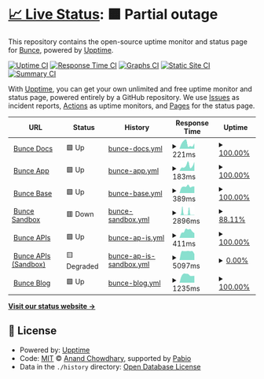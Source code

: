 # [📈 Live Status](https://trybunce.github.io/bunce-uptime): <!--live status--> **🟧 Partial outage**

This repository contains the open-source uptime monitor and status page for [Bunce](https://bunce.so), powered by [Upptime](https://github.com/upptime/upptime).

[![Uptime CI](https://github.com/trybunce/bunce-uptime/workflows/Uptime%20CI/badge.svg)](https://github.com/trybunce/bunce-uptime/actions?query=workflow%3A%22Uptime+CI%22)
[![Response Time CI](https://github.com/trybunce/bunce-uptime/workflows/Response%20Time%20CI/badge.svg)](https://github.com/trybunce/bunce-uptime/actions?query=workflow%3A%22Response+Time+CI%22)
[![Graphs CI](https://github.com/trybunce/bunce-uptime/workflows/Graphs%20CI/badge.svg)](https://github.com/trybunce/bunce-uptime/actions?query=workflow%3A%22Graphs+CI%22)
[![Static Site CI](https://github.com/trybunce/bunce-uptime/workflows/Static%20Site%20CI/badge.svg)](https://github.com/trybunce/bunce-uptime/actions?query=workflow%3A%22Static+Site+CI%22)
[![Summary CI](https://github.com/trybunce/bunce-uptime/workflows/Summary%20CI/badge.svg)](https://github.com/trybunce/bunce-uptime/actions?query=workflow%3A%22Summary+CI%22)

With [Upptime](https://upptime.js.org), you can get your own unlimited and free uptime monitor and status page, powered entirely by a GitHub repository. We use [Issues](https://github.com/trybunce/bunce-uptime/issues) as incident reports, [Actions](https://github.com/trybunce/bunce-uptime/actions) as uptime monitors, and [Pages](https://trybunce.github.io/bunce-uptime) for the status page.

<!--start: status pages-->
<!-- This summary is generated by Upptime (https://github.com/upptime/upptime) -->
<!-- Do not edit this manually, your changes will be overwritten -->
<!-- prettier-ignore -->
| URL | Status | History | Response Time | Uptime |
| --- | ------ | ------- | ------------- | ------ |
| <img alt="" src="https://icons.duckduckgo.com/ip3/developers.bunce.so.ico" height="13"> [Bunce Docs](https://developers.bunce.so) | 🟩 Up | [bunce-docs.yml](https://github.com/trybunce/bunce-uptime/commits/HEAD/history/bunce-docs.yml) | <details><summary><img alt="Response time graph" src="./graphs/bunce-docs/response-time-week.png" height="20"> 221ms</summary><br><a href="https://trybunce.github.io/bunce-uptime/history/bunce-docs"><img alt="Response time 504" src="https://img.shields.io/endpoint?url=https%3A%2F%2Fraw.githubusercontent.com%2Ftrybunce%2Fbunce-uptime%2FHEAD%2Fapi%2Fbunce-docs%2Fresponse-time.json"></a><br><a href="https://trybunce.github.io/bunce-uptime/history/bunce-docs"><img alt="24-hour response time 235" src="https://img.shields.io/endpoint?url=https%3A%2F%2Fraw.githubusercontent.com%2Ftrybunce%2Fbunce-uptime%2FHEAD%2Fapi%2Fbunce-docs%2Fresponse-time-day.json"></a><br><a href="https://trybunce.github.io/bunce-uptime/history/bunce-docs"><img alt="7-day response time 221" src="https://img.shields.io/endpoint?url=https%3A%2F%2Fraw.githubusercontent.com%2Ftrybunce%2Fbunce-uptime%2FHEAD%2Fapi%2Fbunce-docs%2Fresponse-time-week.json"></a><br><a href="https://trybunce.github.io/bunce-uptime/history/bunce-docs"><img alt="30-day response time 255" src="https://img.shields.io/endpoint?url=https%3A%2F%2Fraw.githubusercontent.com%2Ftrybunce%2Fbunce-uptime%2FHEAD%2Fapi%2Fbunce-docs%2Fresponse-time-month.json"></a><br><a href="https://trybunce.github.io/bunce-uptime/history/bunce-docs"><img alt="1-year response time 504" src="https://img.shields.io/endpoint?url=https%3A%2F%2Fraw.githubusercontent.com%2Ftrybunce%2Fbunce-uptime%2FHEAD%2Fapi%2Fbunce-docs%2Fresponse-time-year.json"></a></details> | <details><summary><a href="https://trybunce.github.io/bunce-uptime/history/bunce-docs">100.00%</a></summary><a href="https://trybunce.github.io/bunce-uptime/history/bunce-docs"><img alt="All-time uptime 90.20%" src="https://img.shields.io/endpoint?url=https%3A%2F%2Fraw.githubusercontent.com%2Ftrybunce%2Fbunce-uptime%2FHEAD%2Fapi%2Fbunce-docs%2Fuptime.json"></a><br><a href="https://trybunce.github.io/bunce-uptime/history/bunce-docs"><img alt="24-hour uptime 100.00%" src="https://img.shields.io/endpoint?url=https%3A%2F%2Fraw.githubusercontent.com%2Ftrybunce%2Fbunce-uptime%2FHEAD%2Fapi%2Fbunce-docs%2Fuptime-day.json"></a><br><a href="https://trybunce.github.io/bunce-uptime/history/bunce-docs"><img alt="7-day uptime 100.00%" src="https://img.shields.io/endpoint?url=https%3A%2F%2Fraw.githubusercontent.com%2Ftrybunce%2Fbunce-uptime%2FHEAD%2Fapi%2Fbunce-docs%2Fuptime-week.json"></a><br><a href="https://trybunce.github.io/bunce-uptime/history/bunce-docs"><img alt="30-day uptime 100.00%" src="https://img.shields.io/endpoint?url=https%3A%2F%2Fraw.githubusercontent.com%2Ftrybunce%2Fbunce-uptime%2FHEAD%2Fapi%2Fbunce-docs%2Fuptime-month.json"></a><br><a href="https://trybunce.github.io/bunce-uptime/history/bunce-docs"><img alt="1-year uptime 90.20%" src="https://img.shields.io/endpoint?url=https%3A%2F%2Fraw.githubusercontent.com%2Ftrybunce%2Fbunce-uptime%2FHEAD%2Fapi%2Fbunce-docs%2Fuptime-year.json"></a></details>
| <img alt="" src="https://icons.duckduckgo.com/ip3/app.bunce.so.ico" height="13"> [Bunce App](https://app.bunce.so) | 🟩 Up | [bunce-app.yml](https://github.com/trybunce/bunce-uptime/commits/HEAD/history/bunce-app.yml) | <details><summary><img alt="Response time graph" src="./graphs/bunce-app/response-time-week.png" height="20"> 183ms</summary><br><a href="https://trybunce.github.io/bunce-uptime/history/bunce-app"><img alt="Response time 693" src="https://img.shields.io/endpoint?url=https%3A%2F%2Fraw.githubusercontent.com%2Ftrybunce%2Fbunce-uptime%2FHEAD%2Fapi%2Fbunce-app%2Fresponse-time.json"></a><br><a href="https://trybunce.github.io/bunce-uptime/history/bunce-app"><img alt="24-hour response time 310" src="https://img.shields.io/endpoint?url=https%3A%2F%2Fraw.githubusercontent.com%2Ftrybunce%2Fbunce-uptime%2FHEAD%2Fapi%2Fbunce-app%2Fresponse-time-day.json"></a><br><a href="https://trybunce.github.io/bunce-uptime/history/bunce-app"><img alt="7-day response time 183" src="https://img.shields.io/endpoint?url=https%3A%2F%2Fraw.githubusercontent.com%2Ftrybunce%2Fbunce-uptime%2FHEAD%2Fapi%2Fbunce-app%2Fresponse-time-week.json"></a><br><a href="https://trybunce.github.io/bunce-uptime/history/bunce-app"><img alt="30-day response time 231" src="https://img.shields.io/endpoint?url=https%3A%2F%2Fraw.githubusercontent.com%2Ftrybunce%2Fbunce-uptime%2FHEAD%2Fapi%2Fbunce-app%2Fresponse-time-month.json"></a><br><a href="https://trybunce.github.io/bunce-uptime/history/bunce-app"><img alt="1-year response time 693" src="https://img.shields.io/endpoint?url=https%3A%2F%2Fraw.githubusercontent.com%2Ftrybunce%2Fbunce-uptime%2FHEAD%2Fapi%2Fbunce-app%2Fresponse-time-year.json"></a></details> | <details><summary><a href="https://trybunce.github.io/bunce-uptime/history/bunce-app">100.00%</a></summary><a href="https://trybunce.github.io/bunce-uptime/history/bunce-app"><img alt="All-time uptime 99.94%" src="https://img.shields.io/endpoint?url=https%3A%2F%2Fraw.githubusercontent.com%2Ftrybunce%2Fbunce-uptime%2FHEAD%2Fapi%2Fbunce-app%2Fuptime.json"></a><br><a href="https://trybunce.github.io/bunce-uptime/history/bunce-app"><img alt="24-hour uptime 100.00%" src="https://img.shields.io/endpoint?url=https%3A%2F%2Fraw.githubusercontent.com%2Ftrybunce%2Fbunce-uptime%2FHEAD%2Fapi%2Fbunce-app%2Fuptime-day.json"></a><br><a href="https://trybunce.github.io/bunce-uptime/history/bunce-app"><img alt="7-day uptime 100.00%" src="https://img.shields.io/endpoint?url=https%3A%2F%2Fraw.githubusercontent.com%2Ftrybunce%2Fbunce-uptime%2FHEAD%2Fapi%2Fbunce-app%2Fuptime-week.json"></a><br><a href="https://trybunce.github.io/bunce-uptime/history/bunce-app"><img alt="30-day uptime 100.00%" src="https://img.shields.io/endpoint?url=https%3A%2F%2Fraw.githubusercontent.com%2Ftrybunce%2Fbunce-uptime%2FHEAD%2Fapi%2Fbunce-app%2Fuptime-month.json"></a><br><a href="https://trybunce.github.io/bunce-uptime/history/bunce-app"><img alt="1-year uptime 99.94%" src="https://img.shields.io/endpoint?url=https%3A%2F%2Fraw.githubusercontent.com%2Ftrybunce%2Fbunce-uptime%2FHEAD%2Fapi%2Fbunce-app%2Fuptime-year.json"></a></details>
| <img alt="" src="https://icons.duckduckgo.com/ip3/base.bunce.so.ico" height="13"> [Bunce Base](https://base.bunce.so) | 🟩 Up | [bunce-base.yml](https://github.com/trybunce/bunce-uptime/commits/HEAD/history/bunce-base.yml) | <details><summary><img alt="Response time graph" src="./graphs/bunce-base/response-time-week.png" height="20"> 389ms</summary><br><a href="https://trybunce.github.io/bunce-uptime/history/bunce-base"><img alt="Response time 644" src="https://img.shields.io/endpoint?url=https%3A%2F%2Fraw.githubusercontent.com%2Ftrybunce%2Fbunce-uptime%2FHEAD%2Fapi%2Fbunce-base%2Fresponse-time.json"></a><br><a href="https://trybunce.github.io/bunce-uptime/history/bunce-base"><img alt="24-hour response time 394" src="https://img.shields.io/endpoint?url=https%3A%2F%2Fraw.githubusercontent.com%2Ftrybunce%2Fbunce-uptime%2FHEAD%2Fapi%2Fbunce-base%2Fresponse-time-day.json"></a><br><a href="https://trybunce.github.io/bunce-uptime/history/bunce-base"><img alt="7-day response time 389" src="https://img.shields.io/endpoint?url=https%3A%2F%2Fraw.githubusercontent.com%2Ftrybunce%2Fbunce-uptime%2FHEAD%2Fapi%2Fbunce-base%2Fresponse-time-week.json"></a><br><a href="https://trybunce.github.io/bunce-uptime/history/bunce-base"><img alt="30-day response time 451" src="https://img.shields.io/endpoint?url=https%3A%2F%2Fraw.githubusercontent.com%2Ftrybunce%2Fbunce-uptime%2FHEAD%2Fapi%2Fbunce-base%2Fresponse-time-month.json"></a><br><a href="https://trybunce.github.io/bunce-uptime/history/bunce-base"><img alt="1-year response time 644" src="https://img.shields.io/endpoint?url=https%3A%2F%2Fraw.githubusercontent.com%2Ftrybunce%2Fbunce-uptime%2FHEAD%2Fapi%2Fbunce-base%2Fresponse-time-year.json"></a></details> | <details><summary><a href="https://trybunce.github.io/bunce-uptime/history/bunce-base">100.00%</a></summary><a href="https://trybunce.github.io/bunce-uptime/history/bunce-base"><img alt="All-time uptime 99.97%" src="https://img.shields.io/endpoint?url=https%3A%2F%2Fraw.githubusercontent.com%2Ftrybunce%2Fbunce-uptime%2FHEAD%2Fapi%2Fbunce-base%2Fuptime.json"></a><br><a href="https://trybunce.github.io/bunce-uptime/history/bunce-base"><img alt="24-hour uptime 100.00%" src="https://img.shields.io/endpoint?url=https%3A%2F%2Fraw.githubusercontent.com%2Ftrybunce%2Fbunce-uptime%2FHEAD%2Fapi%2Fbunce-base%2Fuptime-day.json"></a><br><a href="https://trybunce.github.io/bunce-uptime/history/bunce-base"><img alt="7-day uptime 100.00%" src="https://img.shields.io/endpoint?url=https%3A%2F%2Fraw.githubusercontent.com%2Ftrybunce%2Fbunce-uptime%2FHEAD%2Fapi%2Fbunce-base%2Fuptime-week.json"></a><br><a href="https://trybunce.github.io/bunce-uptime/history/bunce-base"><img alt="30-day uptime 100.00%" src="https://img.shields.io/endpoint?url=https%3A%2F%2Fraw.githubusercontent.com%2Ftrybunce%2Fbunce-uptime%2FHEAD%2Fapi%2Fbunce-base%2Fuptime-month.json"></a><br><a href="https://trybunce.github.io/bunce-uptime/history/bunce-base"><img alt="1-year uptime 99.97%" src="https://img.shields.io/endpoint?url=https%3A%2F%2Fraw.githubusercontent.com%2Ftrybunce%2Fbunce-uptime%2FHEAD%2Fapi%2Fbunce-base%2Fuptime-year.json"></a></details>
| <img alt="" src="https://icons.duckduckgo.com/ip3/sandbox.bunce.so.ico" height="13"> [Bunce Sandbox](https://sandbox.bunce.so) | 🟥 Down | [bunce-sandbox.yml](https://github.com/trybunce/bunce-uptime/commits/HEAD/history/bunce-sandbox.yml) | <details><summary><img alt="Response time graph" src="./graphs/bunce-sandbox/response-time-week.png" height="20"> 2896ms</summary><br><a href="https://trybunce.github.io/bunce-uptime/history/bunce-sandbox"><img alt="Response time 2486" src="https://img.shields.io/endpoint?url=https%3A%2F%2Fraw.githubusercontent.com%2Ftrybunce%2Fbunce-uptime%2FHEAD%2Fapi%2Fbunce-sandbox%2Fresponse-time.json"></a><br><a href="https://trybunce.github.io/bunce-uptime/history/bunce-sandbox"><img alt="24-hour response time 586" src="https://img.shields.io/endpoint?url=https%3A%2F%2Fraw.githubusercontent.com%2Ftrybunce%2Fbunce-uptime%2FHEAD%2Fapi%2Fbunce-sandbox%2Fresponse-time-day.json"></a><br><a href="https://trybunce.github.io/bunce-uptime/history/bunce-sandbox"><img alt="7-day response time 2896" src="https://img.shields.io/endpoint?url=https%3A%2F%2Fraw.githubusercontent.com%2Ftrybunce%2Fbunce-uptime%2FHEAD%2Fapi%2Fbunce-sandbox%2Fresponse-time-week.json"></a><br><a href="https://trybunce.github.io/bunce-uptime/history/bunce-sandbox"><img alt="30-day response time 1950" src="https://img.shields.io/endpoint?url=https%3A%2F%2Fraw.githubusercontent.com%2Ftrybunce%2Fbunce-uptime%2FHEAD%2Fapi%2Fbunce-sandbox%2Fresponse-time-month.json"></a><br><a href="https://trybunce.github.io/bunce-uptime/history/bunce-sandbox"><img alt="1-year response time 2486" src="https://img.shields.io/endpoint?url=https%3A%2F%2Fraw.githubusercontent.com%2Ftrybunce%2Fbunce-uptime%2FHEAD%2Fapi%2Fbunce-sandbox%2Fresponse-time-year.json"></a></details> | <details><summary><a href="https://trybunce.github.io/bunce-uptime/history/bunce-sandbox">88.11%</a></summary><a href="https://trybunce.github.io/bunce-uptime/history/bunce-sandbox"><img alt="All-time uptime 79.33%" src="https://img.shields.io/endpoint?url=https%3A%2F%2Fraw.githubusercontent.com%2Ftrybunce%2Fbunce-uptime%2FHEAD%2Fapi%2Fbunce-sandbox%2Fuptime.json"></a><br><a href="https://trybunce.github.io/bunce-uptime/history/bunce-sandbox"><img alt="24-hour uptime 94.82%" src="https://img.shields.io/endpoint?url=https%3A%2F%2Fraw.githubusercontent.com%2Ftrybunce%2Fbunce-uptime%2FHEAD%2Fapi%2Fbunce-sandbox%2Fuptime-day.json"></a><br><a href="https://trybunce.github.io/bunce-uptime/history/bunce-sandbox"><img alt="7-day uptime 88.11%" src="https://img.shields.io/endpoint?url=https%3A%2F%2Fraw.githubusercontent.com%2Ftrybunce%2Fbunce-uptime%2FHEAD%2Fapi%2Fbunce-sandbox%2Fuptime-week.json"></a><br><a href="https://trybunce.github.io/bunce-uptime/history/bunce-sandbox"><img alt="30-day uptime 65.86%" src="https://img.shields.io/endpoint?url=https%3A%2F%2Fraw.githubusercontent.com%2Ftrybunce%2Fbunce-uptime%2FHEAD%2Fapi%2Fbunce-sandbox%2Fuptime-month.json"></a><br><a href="https://trybunce.github.io/bunce-uptime/history/bunce-sandbox"><img alt="1-year uptime 79.33%" src="https://img.shields.io/endpoint?url=https%3A%2F%2Fraw.githubusercontent.com%2Ftrybunce%2Fbunce-uptime%2FHEAD%2Fapi%2Fbunce-sandbox%2Fuptime-year.json"></a></details>
| <img alt="" src="https://icons.duckduckgo.com/ip3/api.bunce.so.ico" height="13"> [Bunce APIs](https://api.bunce.so) | 🟩 Up | [bunce-ap-is.yml](https://github.com/trybunce/bunce-uptime/commits/HEAD/history/bunce-ap-is.yml) | <details><summary><img alt="Response time graph" src="./graphs/bunce-ap-is/response-time-week.png" height="20"> 411ms</summary><br><a href="https://trybunce.github.io/bunce-uptime/history/bunce-ap-is"><img alt="Response time 469" src="https://img.shields.io/endpoint?url=https%3A%2F%2Fraw.githubusercontent.com%2Ftrybunce%2Fbunce-uptime%2FHEAD%2Fapi%2Fbunce-ap-is%2Fresponse-time.json"></a><br><a href="https://trybunce.github.io/bunce-uptime/history/bunce-ap-is"><img alt="24-hour response time 279" src="https://img.shields.io/endpoint?url=https%3A%2F%2Fraw.githubusercontent.com%2Ftrybunce%2Fbunce-uptime%2FHEAD%2Fapi%2Fbunce-ap-is%2Fresponse-time-day.json"></a><br><a href="https://trybunce.github.io/bunce-uptime/history/bunce-ap-is"><img alt="7-day response time 411" src="https://img.shields.io/endpoint?url=https%3A%2F%2Fraw.githubusercontent.com%2Ftrybunce%2Fbunce-uptime%2FHEAD%2Fapi%2Fbunce-ap-is%2Fresponse-time-week.json"></a><br><a href="https://trybunce.github.io/bunce-uptime/history/bunce-ap-is"><img alt="30-day response time 445" src="https://img.shields.io/endpoint?url=https%3A%2F%2Fraw.githubusercontent.com%2Ftrybunce%2Fbunce-uptime%2FHEAD%2Fapi%2Fbunce-ap-is%2Fresponse-time-month.json"></a><br><a href="https://trybunce.github.io/bunce-uptime/history/bunce-ap-is"><img alt="1-year response time 469" src="https://img.shields.io/endpoint?url=https%3A%2F%2Fraw.githubusercontent.com%2Ftrybunce%2Fbunce-uptime%2FHEAD%2Fapi%2Fbunce-ap-is%2Fresponse-time-year.json"></a></details> | <details><summary><a href="https://trybunce.github.io/bunce-uptime/history/bunce-ap-is">100.00%</a></summary><a href="https://trybunce.github.io/bunce-uptime/history/bunce-ap-is"><img alt="All-time uptime 56.85%" src="https://img.shields.io/endpoint?url=https%3A%2F%2Fraw.githubusercontent.com%2Ftrybunce%2Fbunce-uptime%2FHEAD%2Fapi%2Fbunce-ap-is%2Fuptime.json"></a><br><a href="https://trybunce.github.io/bunce-uptime/history/bunce-ap-is"><img alt="24-hour uptime 100.00%" src="https://img.shields.io/endpoint?url=https%3A%2F%2Fraw.githubusercontent.com%2Ftrybunce%2Fbunce-uptime%2FHEAD%2Fapi%2Fbunce-ap-is%2Fuptime-day.json"></a><br><a href="https://trybunce.github.io/bunce-uptime/history/bunce-ap-is"><img alt="7-day uptime 100.00%" src="https://img.shields.io/endpoint?url=https%3A%2F%2Fraw.githubusercontent.com%2Ftrybunce%2Fbunce-uptime%2FHEAD%2Fapi%2Fbunce-ap-is%2Fuptime-week.json"></a><br><a href="https://trybunce.github.io/bunce-uptime/history/bunce-ap-is"><img alt="30-day uptime 100.00%" src="https://img.shields.io/endpoint?url=https%3A%2F%2Fraw.githubusercontent.com%2Ftrybunce%2Fbunce-uptime%2FHEAD%2Fapi%2Fbunce-ap-is%2Fuptime-month.json"></a><br><a href="https://trybunce.github.io/bunce-uptime/history/bunce-ap-is"><img alt="1-year uptime 56.85%" src="https://img.shields.io/endpoint?url=https%3A%2F%2Fraw.githubusercontent.com%2Ftrybunce%2Fbunce-uptime%2FHEAD%2Fapi%2Fbunce-ap-is%2Fuptime-year.json"></a></details>
| <img alt="" src="https://icons.duckduckgo.com/ip3/sandbox.api.bunce.so.ico" height="13"> [Bunce APIs (Sandbox)](https://sandbox.api.bunce.so) | 🟨 Degraded | [bunce-ap-is-sandbox.yml](https://github.com/trybunce/bunce-uptime/commits/HEAD/history/bunce-ap-is-sandbox.yml) | <details><summary><img alt="Response time graph" src="./graphs/bunce-ap-is-sandbox/response-time-week.png" height="20"> 5097ms</summary><br><a href="https://trybunce.github.io/bunce-uptime/history/bunce-ap-is-sandbox"><img alt="Response time 1377" src="https://img.shields.io/endpoint?url=https%3A%2F%2Fraw.githubusercontent.com%2Ftrybunce%2Fbunce-uptime%2FHEAD%2Fapi%2Fbunce-ap-is-sandbox%2Fresponse-time.json"></a><br><a href="https://trybunce.github.io/bunce-uptime/history/bunce-ap-is-sandbox"><img alt="24-hour response time 3575" src="https://img.shields.io/endpoint?url=https%3A%2F%2Fraw.githubusercontent.com%2Ftrybunce%2Fbunce-uptime%2FHEAD%2Fapi%2Fbunce-ap-is-sandbox%2Fresponse-time-day.json"></a><br><a href="https://trybunce.github.io/bunce-uptime/history/bunce-ap-is-sandbox"><img alt="7-day response time 5097" src="https://img.shields.io/endpoint?url=https%3A%2F%2Fraw.githubusercontent.com%2Ftrybunce%2Fbunce-uptime%2FHEAD%2Fapi%2Fbunce-ap-is-sandbox%2Fresponse-time-week.json"></a><br><a href="https://trybunce.github.io/bunce-uptime/history/bunce-ap-is-sandbox"><img alt="30-day response time 4591" src="https://img.shields.io/endpoint?url=https%3A%2F%2Fraw.githubusercontent.com%2Ftrybunce%2Fbunce-uptime%2FHEAD%2Fapi%2Fbunce-ap-is-sandbox%2Fresponse-time-month.json"></a><br><a href="https://trybunce.github.io/bunce-uptime/history/bunce-ap-is-sandbox"><img alt="1-year response time 1377" src="https://img.shields.io/endpoint?url=https%3A%2F%2Fraw.githubusercontent.com%2Ftrybunce%2Fbunce-uptime%2FHEAD%2Fapi%2Fbunce-ap-is-sandbox%2Fresponse-time-year.json"></a></details> | <details><summary><a href="https://trybunce.github.io/bunce-uptime/history/bunce-ap-is-sandbox">0.00%</a></summary><a href="https://trybunce.github.io/bunce-uptime/history/bunce-ap-is-sandbox"><img alt="All-time uptime 82.41%" src="https://img.shields.io/endpoint?url=https%3A%2F%2Fraw.githubusercontent.com%2Ftrybunce%2Fbunce-uptime%2FHEAD%2Fapi%2Fbunce-ap-is-sandbox%2Fuptime.json"></a><br><a href="https://trybunce.github.io/bunce-uptime/history/bunce-ap-is-sandbox"><img alt="24-hour uptime 0.00%" src="https://img.shields.io/endpoint?url=https%3A%2F%2Fraw.githubusercontent.com%2Ftrybunce%2Fbunce-uptime%2FHEAD%2Fapi%2Fbunce-ap-is-sandbox%2Fuptime-day.json"></a><br><a href="https://trybunce.github.io/bunce-uptime/history/bunce-ap-is-sandbox"><img alt="7-day uptime 0.00%" src="https://img.shields.io/endpoint?url=https%3A%2F%2Fraw.githubusercontent.com%2Ftrybunce%2Fbunce-uptime%2FHEAD%2Fapi%2Fbunce-ap-is-sandbox%2Fuptime-week.json"></a><br><a href="https://trybunce.github.io/bunce-uptime/history/bunce-ap-is-sandbox"><img alt="30-day uptime 8.36%" src="https://img.shields.io/endpoint?url=https%3A%2F%2Fraw.githubusercontent.com%2Ftrybunce%2Fbunce-uptime%2FHEAD%2Fapi%2Fbunce-ap-is-sandbox%2Fuptime-month.json"></a><br><a href="https://trybunce.github.io/bunce-uptime/history/bunce-ap-is-sandbox"><img alt="1-year uptime 82.41%" src="https://img.shields.io/endpoint?url=https%3A%2F%2Fraw.githubusercontent.com%2Ftrybunce%2Fbunce-uptime%2FHEAD%2Fapi%2Fbunce-ap-is-sandbox%2Fuptime-year.json"></a></details>
| <img alt="" src="https://icons.duckduckgo.com/ip3/blog.bunce.so.ico" height="13"> [Bunce Blog](https://blog.bunce.so) | 🟩 Up | [bunce-blog.yml](https://github.com/trybunce/bunce-uptime/commits/HEAD/history/bunce-blog.yml) | <details><summary><img alt="Response time graph" src="./graphs/bunce-blog/response-time-week.png" height="20"> 1235ms</summary><br><a href="https://trybunce.github.io/bunce-uptime/history/bunce-blog"><img alt="Response time 1304" src="https://img.shields.io/endpoint?url=https%3A%2F%2Fraw.githubusercontent.com%2Ftrybunce%2Fbunce-uptime%2FHEAD%2Fapi%2Fbunce-blog%2Fresponse-time.json"></a><br><a href="https://trybunce.github.io/bunce-uptime/history/bunce-blog"><img alt="24-hour response time 1092" src="https://img.shields.io/endpoint?url=https%3A%2F%2Fraw.githubusercontent.com%2Ftrybunce%2Fbunce-uptime%2FHEAD%2Fapi%2Fbunce-blog%2Fresponse-time-day.json"></a><br><a href="https://trybunce.github.io/bunce-uptime/history/bunce-blog"><img alt="7-day response time 1235" src="https://img.shields.io/endpoint?url=https%3A%2F%2Fraw.githubusercontent.com%2Ftrybunce%2Fbunce-uptime%2FHEAD%2Fapi%2Fbunce-blog%2Fresponse-time-week.json"></a><br><a href="https://trybunce.github.io/bunce-uptime/history/bunce-blog"><img alt="30-day response time 1257" src="https://img.shields.io/endpoint?url=https%3A%2F%2Fraw.githubusercontent.com%2Ftrybunce%2Fbunce-uptime%2FHEAD%2Fapi%2Fbunce-blog%2Fresponse-time-month.json"></a><br><a href="https://trybunce.github.io/bunce-uptime/history/bunce-blog"><img alt="1-year response time 1304" src="https://img.shields.io/endpoint?url=https%3A%2F%2Fraw.githubusercontent.com%2Ftrybunce%2Fbunce-uptime%2FHEAD%2Fapi%2Fbunce-blog%2Fresponse-time-year.json"></a></details> | <details><summary><a href="https://trybunce.github.io/bunce-uptime/history/bunce-blog">100.00%</a></summary><a href="https://trybunce.github.io/bunce-uptime/history/bunce-blog"><img alt="All-time uptime 100.00%" src="https://img.shields.io/endpoint?url=https%3A%2F%2Fraw.githubusercontent.com%2Ftrybunce%2Fbunce-uptime%2FHEAD%2Fapi%2Fbunce-blog%2Fuptime.json"></a><br><a href="https://trybunce.github.io/bunce-uptime/history/bunce-blog"><img alt="24-hour uptime 100.00%" src="https://img.shields.io/endpoint?url=https%3A%2F%2Fraw.githubusercontent.com%2Ftrybunce%2Fbunce-uptime%2FHEAD%2Fapi%2Fbunce-blog%2Fuptime-day.json"></a><br><a href="https://trybunce.github.io/bunce-uptime/history/bunce-blog"><img alt="7-day uptime 100.00%" src="https://img.shields.io/endpoint?url=https%3A%2F%2Fraw.githubusercontent.com%2Ftrybunce%2Fbunce-uptime%2FHEAD%2Fapi%2Fbunce-blog%2Fuptime-week.json"></a><br><a href="https://trybunce.github.io/bunce-uptime/history/bunce-blog"><img alt="30-day uptime 100.00%" src="https://img.shields.io/endpoint?url=https%3A%2F%2Fraw.githubusercontent.com%2Ftrybunce%2Fbunce-uptime%2FHEAD%2Fapi%2Fbunce-blog%2Fuptime-month.json"></a><br><a href="https://trybunce.github.io/bunce-uptime/history/bunce-blog"><img alt="1-year uptime 100.00%" src="https://img.shields.io/endpoint?url=https%3A%2F%2Fraw.githubusercontent.com%2Ftrybunce%2Fbunce-uptime%2FHEAD%2Fapi%2Fbunce-blog%2Fuptime-year.json"></a></details>

<!--end: status pages-->

[**Visit our status website →**](https://trybunce.github.io/bunce-uptime)

## 📄 License

- Powered by: [Upptime](https://github.com/upptime/upptime)
- Code: [MIT](./LICENSE) © [Anand Chowdhary](https://anandchowdhary.com), supported by [Pabio](https://pabio.com)
- Data in the `./history` directory: [Open Database License](https://opendatacommons.org/licenses/odbl/1-0/)
